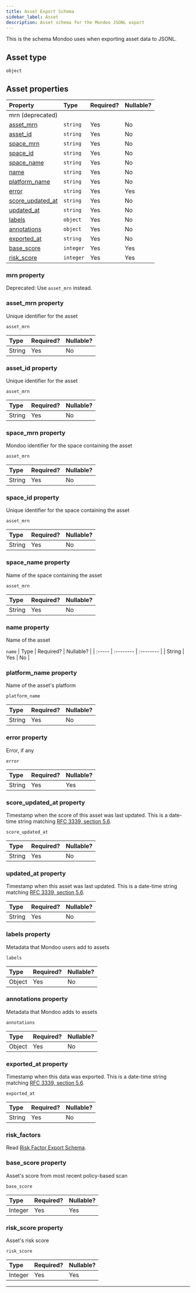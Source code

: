 ```yaml
---
title: Asset Export Schema
sidebar_label: Asset
description: Asset schema for the Mondoo JSONL export
---
```


This is the schema Mondoo uses when exporting asset data to JSONL.

## Asset type

`object`

## Asset properties

| Property                                       | Type   | Required? | Nullable? |
| :--------------------------------------------- | :----- | :-------- | :-------- |
| mrn (deprecated)                               |  |        |         |
| [asset_mrn](#asset_mrn-property)               | `string` | Yes       | No        |
| [asset_id](#asset_id-property)     | `string`      | Yes       | No        |
| [space_mrn](#space_mrn-property)     | `string`      | Yes       | No        |
| [space_id](#space_id-property)     | `string`      | Yes       | No        |
| [space_name](#space_name-property)     | `string`      | Yes       | No        |
| [name](#name-property)                         | `string` | Yes       | No        |
| [platform_name](#platform_name-property)       | `string` | Yes       | No        |
| [error](#error-property)                       | `string` | Yes       | Yes       |
| [score_updated_at](#score_updated_at-property) | `string` | Yes       | No        |
| [updated_at](#updated_at-property)             | `string` | Yes       | No        |
| [labels](#labels-property)                     | `object` | Yes       | No        |
| [annotations](#annotations-property)           | `object` | Yes       | No        |
| [exported_at](#exported_at-property)           | `string` | Yes       | No        |
| [base_score](#base_score-property)       | `integer`     | Yes       | Yes        |
| [risk_score](#risk_score-property)        | `integer`     | Yes       | Yes        |


### mrn property

Deprecated: Use `asset_mrn` instead.

### asset_mrn property

Unique identifier for the asset

`asset_mrn`

| Type   | Required? | Nullable? |
| :----- | :-------- | :-------- |
| String | Yes       | No        |

### asset_id property

Unique identifier for the asset

`asset_mrn`

| Type   | Required? | Nullable? |
| :----- | :-------- | :-------- |
| String | Yes       | No        |

### space_mrn property

Mondoo identifier for the space containing the asset

`asset_mrn`

| Type   | Required? | Nullable? |
| :----- | :-------- | :-------- |
| String | Yes       | No        |

### space_id property

Unique identifier for the space containing the asset

`asset_mrn`

| Type   | Required? | Nullable? |
| :----- | :-------- | :-------- |
| String | Yes       | No        |

### space_name property

Name of the space containing the asset

`asset_mrn`

| Type   | Required? | Nullable? |
| :----- | :-------- | :-------- |
| String | Yes       | No        |

### name property

Name of the asset

`name`
| Type   | Required? | Nullable? |
| :----- | :-------- | :-------- |
| String | Yes       | No        |

### platform_name property

Name of the asset's platform

`platform_name`

| Type   | Required? | Nullable? |
| :----- | :-------- | :-------- |
| String | Yes       | No        |

### error property

Error, if any

`error`

| Type   | Required? | Nullable? |
| :----- | :-------- | :-------- |
| String | Yes       | Yes       |

### score_updated_at property

Timestamp when the score of this asset was last updated. This is a date-time string matching [RFC 3339, section 5.6](https://tools.ietf.org/html/rfc3339 "check the specification").

`score_updated_at`

| Type   | Required? | Nullable? |
| :----- | :-------- | :-------- |
| String | Yes       | No        |

### updated_at property

Timestamp when this asset was last updated. This is a date-time string matching [RFC 3339, section 5.6](https://tools.ietf.org/html/rfc3339 "check the specification").

| Type   | Required? | Nullable? |
| :----- | :-------- | :-------- |
| String | Yes       | No        |

### labels property

Metadata that Mondoo users add to assets

`labels`

| Type   | Required? | Nullable? |
| :----- | :-------- | :-------- |
| Object | Yes       | No        |

### annotations property

Metadata that Mondoo adds to assets

`annotations`

| Type   | Required? | Nullable? |
| :----- | :-------- | :-------- |
| Object | Yes       | No        |

### exported_at property

Timestamp when this data was exported. This is a date-time string matching [RFC 3339, section 5.6](https://tools.ietf.org/html/rfc3339 "check the specification").

`exported_at`

| Type   | Required? | Nullable? |
| :----- | :-------- | :-------- |
| String | Yes       | No        |

### risk_factors

Read [Risk Factor Export Schema](/platform/maintain/export/schema/risk/).

### base_score property

Asset's score from most recent policy-based scan

`base_score`

| Type   | Required? | Nullable? |
| :----- | :-------- | :-------- |
| Integer | Yes       | Yes        |

### risk_score property

Asset's risk score

`risk_score`

| Type   | Required? | Nullable? |
| :----- | :-------- | :-------- |
| Integer | Yes       | Yes        |

---

